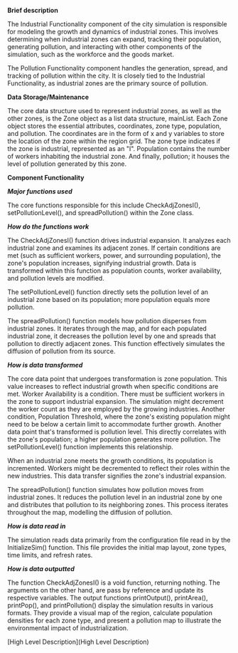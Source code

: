 **Brief description**

The Industrial Functionality component of the city simulation is responsible for modeling the growth and dynamics of industrial zones. This involves determining when industrial zones can expand, tracking their population, generating pollution, and interacting with other components of the simulation, such as the workforce and the goods market.

The Pollution Functionality component handles the generation, spread, and tracking of pollution within the city.  It is closely tied to the Industrial Functionality, as industrial zones are the primary source of pollution.

**Data Storage/Maintenance**

The core data structure used to represent industrial zones, as well as the other zones, is the Zone object as a list data structure, mainList. Each Zone object stores the essential attributes, coordinates, zone type, population, and pollution. The coordinates are in the form of x and y variables to store the location of the zone within the region grid. The zone type indicates if the zone is industrial, represented as an "I". Population contains the number of workers inhabiting the industrial zone. And finally, pollution; it houses the level of pollution generated by this zone.

**Component Functionality**

_**Major functions used**_

The core functions responsible for this include CheckAdjZonesI(), setPollutionLevel(), and spreadPollution() within the Zone class.

_**How do the functions work**_

The CheckAdjZonesI() function drives industrial expansion. It analyzes each industrial zone and examines its adjacent zones. If certain conditions are met (such as sufficient workers, power, and surrounding population), the zone's population increases, signifying industrial growth. Data is transformed within this function as population counts, worker availability, and pollution levels are modified.

The setPollutionLevel() function directly sets the pollution level of an industrial zone based on its population; more population equals more pollution.

The spreadPollution() function models how pollution disperses from industrial zones. It iterates through the map, and for each populated industrial zone, it decreases the pollution level by one and spreads that pollution to directly adjacent zones. This function effectively simulates the diffusion of pollution from its source.

_**How is data transformed**_

The core data point that undergoes transformation is zone population. This value increases to reflect industrial growth when specific conditions are met. Worker Availability is a condition. There must be sufficient workers in the zone to support industrial expansion. The simulation might decrement the worker count as they are employed by the growing industries. Another condition, Population Threshold, where the zone's existing population might need to be below a certain limit to accommodate further growth.
Another data point that's transformed is pollution level. This directly correlates with the zone's population; a higher population generates more pollution. The setPollutionLevel() function implements this relationship.

When an industrial zone meets the growth conditions, its population is incremented. Workers might be decremented to reflect their roles within the new industries. This data transfer signifies the zone's industrial expansion.

The spreadPollution() function simulates how pollution moves from industrial zones. It reduces the pollution level in an industrial zone by one and distributes that pollution to its neighboring zones. This process iterates throughout the map, modelling the diffusion of pollution.

_**How is data read in**_

The simulation reads data primarily from the configuration file read in by the InitializeSim() function. This file provides the initial map layout, zone types, time limits, and refresh rates. 

_**How is data outputted**_

The function CheckAdjZonesI() is a void function, returning nothing. The arguments on the other hand, are pass by reference and update its respective variables. The output functions printOutput(), printArea(), printPop(), and printPollution() display the simulation results in various formats.  They provide a visual map of the region, calculate population densities for each zone type, and present a pollution map to illustrate the environmental impact of industrialization.

[High Level Description](High Level Description)
